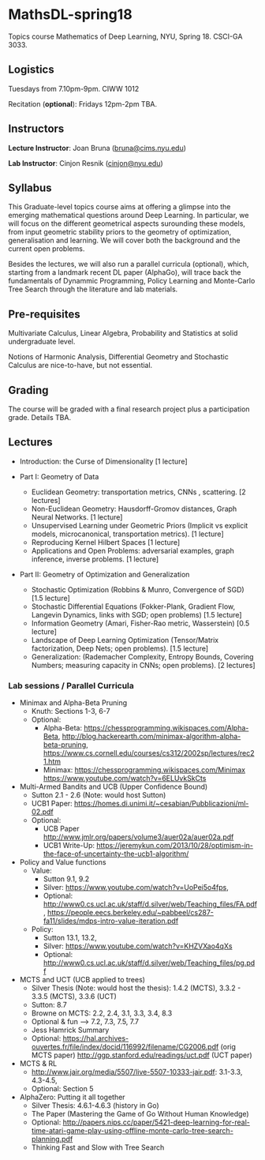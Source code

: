 # MathsDL-spring18
Topics course Mathematics of Deep Learning, NYU, Spring 18. CSCI-GA 3033. 

## Logistics

Tuesdays from 7.10pm-9pm. CIWW 1012

Recitation (**optional**): Fridays 12pm-2pm TBA. 

## Instructors

__Lecture Instructor__: Joan Bruna (bruna@cims.nyu.edu)

__Lab Instructor__: Cinjon Resnik (cinjon@nyu.edu)


## Syllabus

This Graduate-level topics course aims at offering a glimpse into the emerging mathematical questions around Deep Learning. In particular, we will focus on the different geometrical aspects surounding these models, from input geometric stability priors to the geometry of optimization, generalisation and learning. We will cover both the background and the current open problems. 

Besides the lectures, we will also run a parallel curricula (optional), which, starting from a landmark recent DL paper (AlphaGo), will trace back the fundamentals of Dynammic Programming, Policy Learning and Monte-Carlo Tree Search through the literature and lab materials. 

## Pre-requisites

Multivariate Calculus, Linear Algebra, Probability and Statistics at solid undergraduate level.

Notions of Harmonic Analysis, Differential Geometry and Stochastic Calculus are nice-to-have, but not essential.

## Grading

The course will be graded with a final research project plus a participation grade. 
Details TBA. 

## Lectures

*  Introduction: the Curse of Dimensionality [1 lecture]


* Part I: Geometry of Data
  * Euclidean Geometry: transportation metrics, CNNs , scattering. [2 lectures]
  * Non-Euclidean Geometry: Hausdorff-Gromov distances, Graph Neural Networks. [1 lecture]
  * Unsupervised Learning under Geometric Priors (Implicit vs explicit models, microcanonical, transportation metrics). [1 lecture]
  * Reproducing Kernel Hilbert Spaces [1 lecture]
  * Applications and Open Problems: adversarial examples, graph inference, inverse problems. [1 lecture]

* Part II: Geometry of Optimization and Generalization
  * Stochastic Optimization (Robbins & Munro, Convergence of SGD) [1.5 lecture]
  * Stochastic Differential Equations (Fokker-Plank, Gradient Flow, Langevin Dynamics, links with SGD; open problems) [1.5 lecture]
  * Information Geometry (Amari, Fisher-Rao metric, Wasserstein) [0.5 lecture]
  * Landscape of Deep Learning Optimization (Tensor/Matrix factorization, Deep Nets; open problems). [1.5 lecture]
  * Generalization: (Rademacher Complexity, Entropy Bounds, Covering Numbers; measuring capacity in CNNs; open problems). [2 lectures]


### Lab sessions / Parallel Curricula

* Minimax and Alpha-Beta Pruning
  * Knuth: Sections 1-3, 6-7
  * Optional:
    * Alpha-Beta:
      https://chessprogramming.wikispaces.com/Alpha-Beta,
      http://blog.hackerearth.com/minimax-algorithm-alpha-beta-pruning,
      https://www.cs.cornell.edu/courses/cs312/2002sp/lectures/rec21.htm
    * Minimax: 
      https://chessprogramming.wikispaces.com/Minimax
      https://www.youtube.com/watch?v=6ELUvkSkCts
* Multi-Armed Bandits and UCB (Upper Confidence Bound)
  * Sutton 2.1 - 2.6 (Note: would host Sutton)
  * UCB1 Paper: https://homes.di.unimi.it/~cesabian/Pubblicazioni/ml-02.pdf
  * Optional:
    * UCB Paper http://www.jmlr.org/papers/volume3/auer02a/auer02a.pdf
    * UCB1 Write-Up: https://jeremykun.com/2013/10/28/optimism-in-the-face-of-uncertainty-the-ucb1-algorithm/
* Policy and Value functions
  * Value: 
    * Sutton 9.1, 9.2
    * Silver: https://www.youtube.com/watch?v=UoPei5o4fps, 
    * Optional:
      http://www0.cs.ucl.ac.uk/staff/d.silver/web/Teaching_files/FA.pdf,
      https://people.eecs.berkeley.edu/~pabbeel/cs287-fa11/slides/mdps-intro-value-iteration.pdf
  * Policy:
    * Sutton 13.1, 13.2, 
    * Silver: https://www.youtube.com/watch?v=KHZVXao4qXs
    * Optional: http://www0.cs.ucl.ac.uk/staff/d.silver/web/Teaching_files/pg.pdf
* MCTS and UCT (UCB applied to trees)
  * Silver Thesis (Note: would host the thesis): 1.4.2 (MCTS), 3.3.2 - 3.3.5 (MCTS), 3.3.6 (UCT)
  * Sutton: 8.7
  * Browne on MCTS: 2.2, 2.4, 3.1, 3.3, 3.4, 8.3
  * Optional & fun —> 7.2, 7.3, 7.5, 7.7
  * Jess Hamrick Summary
  * Optional:
      https://hal.archives-ouvertes.fr/file/index/docid/116992/filename/CG2006.pdf (orig MCTS paper)
      http://ggp.stanford.edu/readings/uct.pdf (UCT paper)
* MCTS & RL
  * http://www.jair.org/media/5507/live-5507-10333-jair.pdf: 3.1-3.3, 4.3-4.5, 
  * Optional: Section 5
* AlphaZero: Putting it all together
  * Silver Thesis: 4.6.1-4.6.3 (history in Go)
  * The Paper (Mastering the Game of Go Without Human Knowledge)
  * Optional:
    http://papers.nips.cc/paper/5421-deep-learning-for-real-time-atari-game-play-using-offline-monte-carlo-tree-search-planning.pdf
  * Thinking Fast and Slow with Tree Search  




